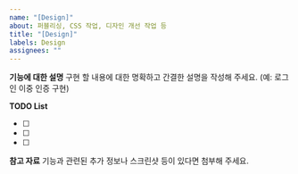```yaml
---
name: "[Design]"
about: 퍼블리싱, CSS 작업, 디자인 개선 작업 등
title: "[Design]"
labels: Design
assignees: ""
---
```


**기능에 대한 설명**
구현 할 내용에 대한 명확하고 간결한 설명을 작성해 주세요.
(예: 로그인 이중 인증 구현)

**TODO List**

- [ ]
- [ ]
- [ ]

**참고 자료**
기능과 관련된 추가 정보나 스크린샷 등이 있다면 첨부해 주세요.
